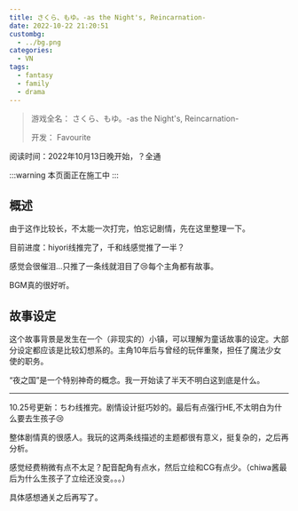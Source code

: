 ```yaml
---
title: さくら、もゆ。-as the Night's, Reincarnation-
date: 2022-10-22 21:20:51
custombg:
  - ../bg.png
categories:
  - VN
tags:
  - fantasy
  - family
  - drama
---
```


> 游戏全名： さくら、もゆ。-as the Night's, Reincarnation-
> 
> 开发： Favourite

阅读时间：2022年10月13日晚开始，？全通

:::warning
本页面正在施工中
:::

## 概述

由于这作比较长，不太能一次打完，怕忘记剧情，先在这里整理一下。

目前进度：hiyori线推完了，千和线感觉推了一半？

感觉会很催泪...只推了一条线就泪目了:cry:每个主角都有故事。

BGM真的很好听。

## 故事设定

这个故事背景是发生在一个（非现实的）小镇，可以理解为童话故事的设定。大部分设定都应该是比较幻想系的。主角10年后与曾经的玩伴重聚，担任了魔法少女使的职务。

“夜之国”是一个特别神奇的概念。我一开始读了半天不明白这到底是什么。

---

10.25号更新：ちわ线推完。剧情设计挺巧妙的。最后有点强行HE,不太明白为什么要去生孩子:cry:

整体剧情真的很感人。我玩的这两条线描述的主题都很有意义，挺复杂的，之后再分析。

感觉经费稍微有点不太足？配音配角有点水，然后立绘和CG有点少。（chiwa酱最后为什么生孩子了立绘还没变。。。）

具体感想通关之后再写了。
